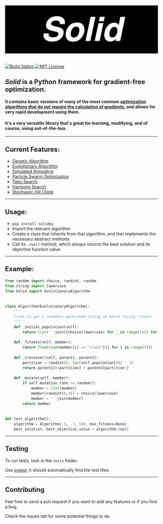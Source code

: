 <div align="center">
    <img src="logo.png"></img>
</div>

<br>

[![Build Status](https://travis-ci.org/100/Solid.svg?branch=master)](https://travis-ci.org/100/Solid)
[![MIT License](https://img.shields.io/dub/l/vibe-d.svg)](https://github.com/100/Cranium/blob/master/LICENSE)

## *Solid* is a Python framework for gradient-free optimization.

#### It contains basic versions of many of the most common [optimization algorithms that do not require the calculation of gradients](https://en.wikipedia.org/wiki/Derivative-free_optimization), and allows for very rapid development using them.

#### It's a very versatile library that's great for learning, modifying, and of course, using out-of-the-box.

<hr>

## Current Features:
* [Genetic Algorithm](https://github.com/100/Solid/blob/master/Solid/GeneticAlgorithm.py)
* [Evolutionary Algorithm](https://github.com/100/Solid/blob/master/Solid/EvolutionaryAlgorithm.py)
* [Simulated Annealing](https://github.com/100/Solid/blob/master/Solid/SimulatedAnnealing.py)
* [Particle Swarm Optimization](https://github.com/100/Solid/blob/master/Solid/ParticleSwarm.py)
* [Tabu Search](https://github.com/100/Solid/blob/master/Solid/TabuSearch.py)
* [Harmony Search](https://github.com/100/Solid/blob/master/Solid/HarmonySearch.py)
* [Stochastic Hill Climb](https://github.com/100/Solid/blob/master/Solid/StochasticHillClimb.py)

<hr>

## Usage:
* ```pip install solidpy``` 
* Import the relevant algorithm
* Create a class that inherits from that algorithm, and that implements the necessary abstract methods
* Call its ```.run()``` method, which always returns the best solution and its objective function value

<hr>

## Example:

```python
from random import choice, randint, random
from string import lowercase
from Solid import EvolutionaryAlgorithm


class Algorithm(EvolutionaryAlgorithm):
    """
    Tries to get a randomly-generated string to match string "clout"
    """
    def _initial_population(self):
        return list(''.join([choice(lowercase) for _ in range(5)]) for _ in range(50))

    def _fitness(self, member):
        return float(sum(member[i] == "clout"[i] for i in range(5)))

    def _crossover(self, parent1, parent2):
        partition = randint(0, len(self.population[0]) - 1)
        return parent1[0:partition] + parent2[partition:]

    def _mutate(self, member):
        if self.mutation_rate >= random():
            member = list(member)
            member[randint(0,4)] = choice(lowercase)
            member = ''.join(member)
        return member


def test_algorithm():
    algorithm = Algorithm(.5, .7, 500, max_fitness=None)
    best_solution, best_objective_value = algorithm.run()

```

<hr>

## Testing

To run tests, look in the ```tests``` folder. 

Use [pytest](https://docs.pytest.org/en/latest/); it should automatically find the test files. 

<hr>

## Contributing

Feel free to send a pull request if you want to add any features or if you find a bug.

Check the issues tab for some potential things to do.

